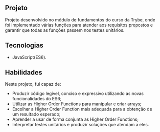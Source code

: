 <!-- # :construction: README customizado em construção ! :construction:
 Olá, Tryber!
Esse é apenas um arquivo inicial para o README do seu projeto no qual você pode customizar e reutilizar todas as vezes que for executar o trybe-publisher.

Para deixá-lo com a sua cara, basta alterar o seguinte arquivo da sua máquina: ~/.student-repo-publisher/custom/_NEW_README.md

É essencial que você preencha esse documento por conta própria, ok?
Não deixe de usar nossas dicas de escrita de README de projetos, e deixe sua criatividade brilhar!
:warning: IMPORTANTE: você precisa deixar nítido:
- quais arquivos/pastas foram desenvolvidos por você; 
- quais arquivos/pastas foram desenvolvidos por outra pessoa estudante;
- quais arquivos/pastas foram desenvolvidos pela Trybe.
-->
## Projeto 

Projeto desenvolvido no módulo de fundamentos do curso da Trybe, onde foi implementado várias funções para atender aos requisitos propostos e garantir que todas as funções passem nos testes unitários.


## Tecnologias

- JavaScript(ES6).


## Habilidades

Neste projeto, fui capaz de:

- Produzir código legível, conciso e expressivo utilizando as novas funcionalidades do ES6;
- Utilizar as Higher Order Functions para manipular e criar arrays;
- Escolher a Higher Order Function mais adequada para a obtenção de um resultado esperado;
- Aprender a usar de forma conjunta as Higher Order Functions;
- Interpretar testes unitários e produzir soluções que atendam a eles.


